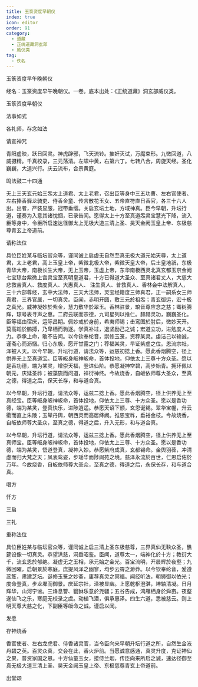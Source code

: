 ```yaml
---
title: 玉箓资度早朝仪
index: true
icon: editor
order: 91
category:
  - 道藏
  - 正统道藏洞玄部
  - 威仪类
tag:
  - 佚名
---
```


玉箓资度早午晚朝仪  

经名：玉箓资度早午晚朝仪。一卷。底本出处：《正统道藏》洞玄部威仪类。  

玉箓资度早朝仪  

法事如式  

各礼师，存念如法  

请宣神咒  

青阳虚映，跃日回灵。神虎辟邪，飞天流铃。摧奸灭试，万魔束形。九微回道，八威摄精。千真校录，三元荡清。左啸中黄，右第六丁。七转八合，周旋天经。圣化巍巍，大道兴行。庆云流布，合景黄庭。  

鸣法鼓二十四通  

无上三天玄元始三炁太上道君、太上老君，召出臣等身中三五功曹、左右官使者、左右捧香驿龙骑吏、侍香金童、传言散花玉女、五帝直符直日香官，各三十六人出。出者，严装显服，冠带垂缨。关启玄坛土地，方域神真。臣今早朝，升坛行道，谨奏为入意其诸忱悃，已录告闻。愿得太上十方至真道炁灵宝慧光下降，流入臣等身中，令臣所启速达径御太上无极大道三清上圣、昊天金阙玉皇上帝、东极慈尊青玄上帝道前。  

请称法位  

具位臣姓某与临坛官众等，谨同诚上启虚无自然至真无极大道元始天尊，太上道君，太上老君，高上玉皇上帝，紫微北极大帝，紫微天皇大帝，后土皇地祇，东极青华大帝，南极长生大帝，无上玉帝，玉虚上帝，东华南极西灵北真玄都玉京金阙七宝琼台紫微上宫灵宝至真明皇道君，十方已得道大圣众、至真诸君丈人，大慈大悲救苦真人、救度真人、大惠真人、 注生真人、普救真人、香林会中法解真人，三十六部尊经，玄中大法师，三天大法师，灵宝经籍度三师真君，正一嗣系女三师真君，三界官属，一切真灵。臣闻，赤明开圆，敷三元於祖炁；青玄御运，宏十极之真光。威神凝妙於紫金，慧力敷华於翠玉。香林驻景，琅音尊应念之慈；骞树腾辉，琼号表寻声之惠。二府云联而宗德，九司星列以推仁。赫赫灵功，巍巍圣化。臣等福由宿庆，运际昌期。佩妙戒於身前，希夷师锡；击鸾图於肘后，微妙天开。莫高蹈於鹏搏，乃卑栖而驹逐。学真补过，退坚励己之诚；宏道立功，进勉度人之力。恭承上命，敢不告闻。以今钦奉纶音，崇修玉箓，资荐某灵。虔洁己以输诚，谨斋心而沥悃。归心东极，愿开甘露之门；荐福某灵，早证紫虚之位。恩流宗社，泽被人天。以今早朝，升坛行道，请法众等，运慈初捻上香。愿此香烟腾空，径上供养无上至真道宝。臣等皈身皈神皈命，首体投地，仰依太上三尊十方众圣。愿以是香功德，端为某灵，增崇天福，登进仙阶。恭愿凝神空碧，高步始青。拥环佩以朝元，庆延圣祚；被藻旒而问道，祥衍神终。今故烧香，自皈依师尊大圣众，至真之德，得道之后，保天长存，和与道合真。  

以今早朝，升坛行道，请法众等，运兹二捻上香。愿此香烟腾空，径上供养无上至真经宝。臣等皈身皈神皈命，首体投地，仰依太上三尊、十方众圣。愿以是香功德，端为某灵，登真快乐，进陟逍遥。恭愿天诏下颁，玄恩诞锡。翠华宝幄，升云衢而直上朱陵；玉辇丹舆，朝西灵而高居绛阙。推恩宝祚，垂裕金枝。今故烧香，自皈依师尊大圣众，至真之德，得道之后，升入无形，和与道合真。  

以今早朝，升坛行道，请法众等，运兹三捻上香。愿此香烟腾空，径上供养无上至真师宝。臣等皈身皈神皈命，首体投地，仰依太上三尊、十方众圣。愿以是香功德，端为某灵，悟道登真，凝神入妙。恭愿紫府成真，玄都锡命。金舆羽葆，冲清虚而归大梵之天；凤表鸾姿，步瑶华而陟阆苑之境。慈泽永流於百世，仁恩启佑於万年。今故烧香，自皈依师尊大圣众，至真之德，得道之后，永保长存，和与道合真。  

唱方  

忏方  

三启  

三礼  

重称法位  

具位臣姓某与临坛官众等，谨同诚上启三清上圣东极慈尊，三界真仙无鞅众圣，醮筵设像一切真灵。恭望洪慈，洞垂昭鉴。臣闻，道尊太一，端神化於十方；教衍大千，流玄恩於郁绝。凝虚无之玉相，承元始之金光。百宝流明，开晨辉於夜壑；九微回曜，启朝景於寒庭。庶提风泽之幽寥，均步云霄之渺莽。以今钦奉纶音，爰遵蕊笈，肃建芝坛。诞修玉箓之妙斋，庸荐真灵之冥福。闻经听法，朝狮御以依光；度命登真，步龙墀而御景。庆延宗社，泽被显幽。上愿乾枢澄湛，坤轴清凝。日月辉华，山河宁谧。三烽息警、貔貅乐意於尧疆；五谷告成，鸿雁栖身於舜亩。夜壑遂仙飞之乐，寒庭无校录之虞。动植飞潜，俱承惠泽。四生六道，悉被慈云。则上明天尊大慈之化，下副臣等皈命之诚。谨启以闻。  

发愿  

存神烧香  

香官使者、左右龙虎君、侍香诸灵官，当令臣向来早朝升坛行道之所，自然生金液丹碧之英。百灵众真，交会在此，香火炉前。当愿诚意感通，真灵升度，克证神仙之果，普资家国之恩。十方仙童玉女，接侍兰烟，传臣向来所启之诚，速达径御至真无极大道三清上圣、昊天金阙玉皇上帝、东极慈尊青玄上帝道前。  

出堂颂  
